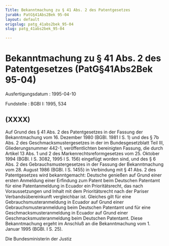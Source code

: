 ```yaml
---
Title: Bekanntmachung zu § 41 Abs. 2 des Patentgesetzes
jurabk: PatG§41Abs2Bek 95-04
layout: default
origslug: patg_41abs2bek_95-04
slug: patg_41abs2bek_95-04

---
```


# Bekanntmachung zu § 41 Abs. 2 des Patentgesetzes (PatG§41Abs2Bek 95-04)

Ausfertigungsdatum
:   1995-04-10

Fundstelle
:   BGBl I: 1995, 534



## (XXXX)

Auf Grund des § 41 Abs. 2 des Patentgesetzes in der Fassung der
Bekanntmachung vom 16. Dezember 1980 (BGBl. 1981 I S. 1) und des § 7b
Abs. 2 des Geschmacksmustergesetzes in der im Bundesgesetzblatt Teil
III, Gliederungsnummer 442-1, veröffentlichten bereinigten Fassung,
die durch Artikel 13 Abs. 1 und 2 des Markenrechtsreformgesetzes vom
25\. Oktober 1994 (BGBl. I S. 3082, 1995 I S. 156) eingefügt worden
sind, und des § 6 Abs. 2 des Gebrauchsmustergesetzes in der Fassung
der Bekanntmachung vom 28. August 1986 (BGBl. I S. 1455) in Verbindung
mit § 41 Abs. 2 des Patentgesetzes wird bekanntgemacht:
Deutsche genießen auf Grund einer ersten Anmeldung einer Erfindung zum
Patent beim Deutschen Patentamt für eine Patentanmeldung in Ecuador
ein Prioritätsrecht, das nach Voraussetzungen und Inhalt mit dem
Prioritätsrecht nach der Pariser Verbandsübereinkunft vergleichbar
ist.
Gleiches gilt für eine Gebrauchsmusteranmeldung in Ecuador auf Grund
einer Gebrauchsmusteranmeldung beim Deutschen Patentamt und für eine
Geschmacksmusteranmeldung in Ecuador auf Grund einer
Geschmacksmusteranmeldung beim Deutschen Patentamt.
Diese Bekanntmachung ergeht im Anschluß an die Bekanntmachung vom 1.
Januar 1995 (BGBl. I S. 25).

Die Bundesministerin der Justiz

